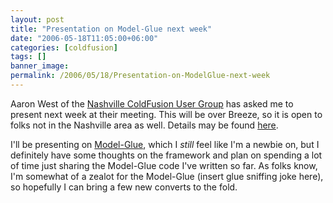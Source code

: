 ```yaml
---
layout: post
title: "Presentation on Model-Glue next week"
date: "2006-05-18T11:05:00+06:00"
categories: [coldfusion]
tags: []
banner_image: 
permalink: /2006/05/18/Presentation-on-ModelGlue-next-week
---
```


Aaron West of the <a href="http://www.ncfug.com/">Nashville ColdFusion User Group</a> has asked me to present next week at their meeting. This will be over Breeze, so it is open to folks not in the Nashville area as well. Details may be found <a href="http://www.ncfug.com/index.cfm?fuseaction=dspMeetingInfo">here</a>.

I'll be presenting on <a href="http://www.model-glue.com">Model-Glue</a>, which I <i>still</i> feel like I'm a newbie on, but I definitely have some thoughts on the framework and plan on spending a lot of time just sharing the Model-Glue code I've written so far. As folks know, I'm somewhat of a zealot for the Model-Glue (insert glue sniffing joke here), so hopefully I can bring a few new converts to the fold.